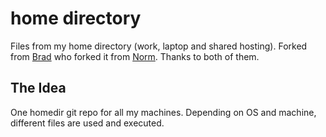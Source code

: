 # home directory

Files from my home directory (work, laptop and shared hosting). Forked from
[Brad](http://github.com/bradleywright/homedir/tree) who forked it from
[Norm](http://github.com/norm/homedir/tree). Thanks to both of them.


## The Idea

One homedir git repo for all my machines. Depending on OS and machine, different
files are used and executed.

